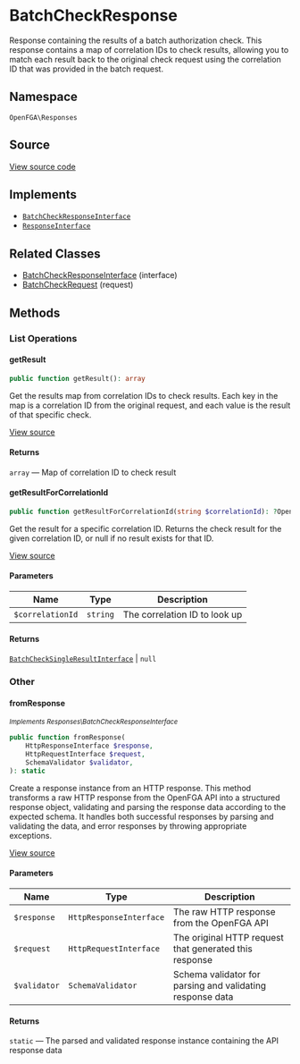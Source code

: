 # BatchCheckResponse

Response containing the results of a batch authorization check. This response contains a map of correlation IDs to check results, allowing you to match each result back to the original check request using the correlation ID that was provided in the batch request.

## Namespace
`OpenFGA\Responses`

## Source
[View source code](https://github.com/evansims/openfga-php/blob/main/src/Responses/BatchCheckResponse.php)

## Implements
* [`BatchCheckResponseInterface`](BatchCheckResponseInterface.md)
* [`ResponseInterface`](ResponseInterface.md)

## Related Classes
* [BatchCheckResponseInterface](Responses/BatchCheckResponseInterface.md) (interface)
* [BatchCheckRequest](Requests/BatchCheckRequest.md) (request)



## Methods

                                                            
### List Operations
#### getResult


```php
public function getResult(): array
```

Get the results map from correlation IDs to check results. Each key in the map is a correlation ID from the original request, and each value is the result of that specific check.

[View source](https://github.com/evansims/openfga-php/blob/main/src/Responses/BatchCheckResponse.php#L101)


#### Returns
`array` — Map of correlation ID to check result
#### getResultForCorrelationId


```php
public function getResultForCorrelationId(string $correlationId): ?OpenFGA\Models\BatchCheckSingleResultInterface
```

Get the result for a specific correlation ID. Returns the check result for the given correlation ID, or null if no result exists for that ID.

[View source](https://github.com/evansims/openfga-php/blob/main/src/Responses/BatchCheckResponse.php#L110)

#### Parameters
| Name | Type | Description |
|------|------|-------------|
| `$correlationId` | `string` | The correlation ID to look up |

#### Returns
[`BatchCheckSingleResultInterface`](Models/BatchCheckSingleResultInterface.md) &#124; `null`
### Other
#### fromResponse

*<small>Implements Responses\BatchCheckResponseInterface</small>*  

```php
public function fromResponse(
    HttpResponseInterface $response,
    HttpRequestInterface $request,
    SchemaValidator $validator,
): static
```

Create a response instance from an HTTP response. This method transforms a raw HTTP response from the OpenFGA API into a structured response object, validating and parsing the response data according to the expected schema. It handles both successful responses by parsing and validating the data, and error responses by throwing appropriate exceptions.

[View source](https://github.com/evansims/openfga-php/blob/main/src/Responses/ResponseInterface.php#L44)

#### Parameters
| Name | Type | Description |
|------|------|-------------|
| `$response` | `HttpResponseInterface` | The raw HTTP response from the OpenFGA API |
| `$request` | `HttpRequestInterface` | The original HTTP request that generated this response |
| `$validator` | `SchemaValidator` | Schema validator for parsing and validating response data |

#### Returns
`static` — The parsed and validated response instance containing the API response data
